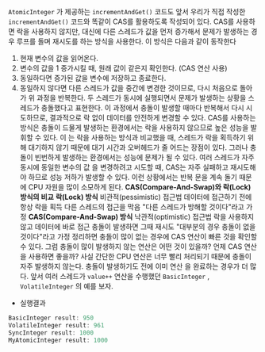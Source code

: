 `AtomicInteger` 가 제공하는 `incrementAndGet()`
코드도 앞서 우리가 직접 작성한 `incrementAndGet()`
코드와 똑같이 CAS를 활용하도록 작성되어 있다. CAS를 사용하면 락을 사용하지 않지만, 대신에 다른 스레드가 값을
먼저 증가해서 문제가 발생하는 경우 루프를 돌며 재시도를 하는 방식을 사용한다.
이 방식은 다음과 같이 동작한다
1. 현재 변수의 값을 읽어온다.
2. 변수의 값을 1 증가시킬 때, 원래 값이 같은지 확인한다. (CAS 연산 사용)
3. 동일하다면 증가된 값을 변수에 저장하고 종료한다.
4. 동일하지 않다면 다른 스레드가 값을 중간에 변경한 것이므로, 다시 처음으로 돌아가 위 과정을 반복한다.
   두 스레드가 동시에 실행되면서 문제가 발생하는 상황을 스레드가 충돌했다고 표현한다.
   이 과정에서 충돌이 발생할 때마다 반복해서 다시 시도하므로, 결과적으로 락 없이 데이터를 안전하게 변경할 수 있다.
   CAS를 사용하는 방식은 충돌이 드물게 발생하는 환경에서는 락을 사용하지 않으므로 높은 성능을 발휘할 수 있다. 이
   는 락을 사용하는 방식과 비교했을 때, 스레드가 락을 획득하기 위해 대기하지 않기 때문에 대기 시간과 오버헤드가 줄
   어드는 장점이 있다.
   그러나 충돌이 빈번하게 발생하는 환경에서는 성능에 문제가 될 수 있다. 여러 스레드가 자주 동시에 동일한 변수의 값
   을 변경하려고 시도할 때, CAS는 자주 실패하고 재시도해야 하므로 성능 저하가 발생할 수 있다. 이런 상황에서는 반복
   문을 계속 돌기 때문에 CPU 자원을 많이 소모하게 된다.
   **CAS(Compare-And-Swap)와 락(Lock) 방식의 비교**
   **락(Lock) 방식**
   비관적(pessimistic) 접근법
   데이터에 접근하기 전에 항상 락을 획득
   다른 스레드의 접근을 막음
   "다른 스레드가 방해할 것이다"라고 가정
   **CAS(Compare-And-Swap) 방식**
   낙관적(optimistic) 접근법
   락을 사용하지 않고 데이터에 바로 접근
   충돌이 발생하면 그때 재시도
   "대부분의 경우 충돌이 없을 것이다"라고 가정
   정리하면 충돌이 많이 없는 경우에 CAS 연산이 빠른 것을 확인할 수 있다.
   그럼 충돌이 많이 발생하지 않는 연산은 어떤 것이 있을까? 언제 CAS 연산을 사용하면 좋을까?
   사실 간단한 CPU 연산은 너무 빨리 처리되기 때문에 충돌이 자주 발생하지 않는다. 충돌이 발생하기도 전에 이미 연산
   을 완료하는 경우가 더 많다.
   앞서 여러 스레드가 `value++` 연산을 수행했던 `BasicInteger` , `VolatileInteger` 의 예를 보자.


- 실행결과
```java
BasicInteger result: 950
VolatileInteger result: 961
SyncInteger result: 1000
MyAtomicInteger result: 1000
```